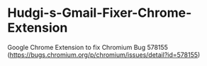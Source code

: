 # Hudgi-s-Gmail-Fixer-Chrome-Extension
Google Chrome Extension to fix Chromium Bug 578155 (https://bugs.chromium.org/p/chromium/issues/detail?id=578155)
